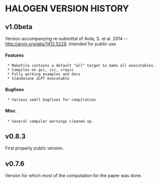 # HALOGEN VERSION HISTORY

## v1.0beta
  Version accompanying re-submittal of Avila, S. et
  al. 2014 -- http://arxiv.org/abs/1412.5228. Intended for public use.

#### Features
     * Makefile contains a default "all" target to make all executables.
     * Compiles on gcc, icc, craycc
     * Fully working examples and docs
     * Standalone 2LPT executable

#### Bugfixes
     * Various small bugfixes for compilation

#### Misc.
     * Several compiler warnings cleaned up.
  
## v0.8.3
  First properly public version.

## v0.7.6
  Version for which most of the computation for the paper was done.
